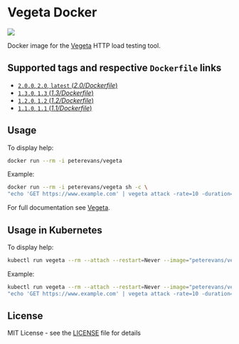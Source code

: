 # Vegeta Docker
[![](https://images.microbadger.com/badges/image/peterevans/vegeta.svg)](https://microbadger.com/images/peterevans/vegeta)

Docker image for the [Vegeta](https://github.com/tsenart/vegeta) HTTP load testing tool.

## Supported tags and respective `Dockerfile` links

- [`2.0.0`, `2.0`, `latest`  (*2.0/Dockerfile*)](https://github.com/peter-evans/vegeta-docker/tree/master/2.0)
- [`1.3.0`, `1.3`  (*1.3/Dockerfile*)](https://github.com/peter-evans/vegeta-docker/tree/master/1.3)
- [`1.2.0`, `1.2`  (*1.2/Dockerfile*)](https://github.com/peter-evans/vegeta-docker/tree/master/1.2)
- [`1.1.0`, `1.1`  (*1.1/Dockerfile*)](https://github.com/peter-evans/vegeta-docker/tree/master/1.1)

## Usage

To display help:
```bash
docker run --rm -i peterevans/vegeta
```
Example:
```bash
docker run --rm -i peterevans/vegeta sh -c \
"echo 'GET https://www.example.com' | vegeta attack -rate=10 -duration=30s | tee results.bin | vegeta report"
```
For full documentation see [Vegeta](https://github.com/tsenart/vegeta).

## Usage in Kubernetes

To display help:
```bash
kubectl run vegeta --rm --attach --restart=Never --image="peterevans/vegeta"
```
Example:
```bash
kubectl run vegeta --rm --attach --restart=Never --image="peterevans/vegeta" -- sh -c \
"echo 'GET https://www.example.com' | vegeta attack -rate=10 -duration=30s | tee results.bin | vegeta report"
```

## License

MIT License - see the [LICENSE](LICENSE) file for details
